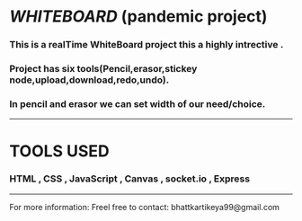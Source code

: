 <h1><i>WHITEBOARD</i> (pandemic project) </h1>
<h3>This is a realTime WhiteBoard project this a highly intrective .</h3>
 <h3>Project has six tools(Pencil,erasor,stickey node,upload,download,redo,undo).</h3>
 <h3>In pencil and erasor we can set width of our need/choice.</h3>
 <hr>
<h1>TOOLS USED</h1>
<h3 >HTML , CSS , JavaScript , Canvas , socket.io , Express</h3>
<hr>
For more information:
Freel free to contact: bhattkartikeya99@gmail.com
